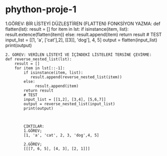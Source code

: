 # phython-proje-1
1.GÖREV: BİR LİSTEYİ DÜZLEŞTİREN (FLATTEN) FONKSİYON YAZMA:
def flatten(lst):
    result = []
    for item in lst:
        if isinstance(item, list):
            result.extence(flatten(item)) 
        else:
            result.append(item)
    return result
    # TEST
    input_list = [[1, 'a', ['cat'],2], [[3]], 'dog'], 4, 5]
    output = flatten(input_list)
    print(output)

    2. GÖREV: VERİLEN LİSTEYİ VE İÇİNDEKİ LİSTELERİ TERSİNE ÇEVİRME:
    def reverse_nested_list(lst):
        result = []
        for item in lst[::-1]:
            if isinstance(item, list):
               result.append(reverse_nested_list(item))
            else:
                 result.append(item)
            return result
            # TEST
            input_list = [[1,2], [3,4], [5,6,7]]
            output = reverse_nested_list(input_list)
            print(output)



            ÇIKTILAR:
            1.GÖREV;
            [1, 'a', 'cat', 2, 3, 'dog',4, 5]

            2.GÖREV;
            [[[7, 6, 5], [4, 3], [2, 1]]]
            
    
